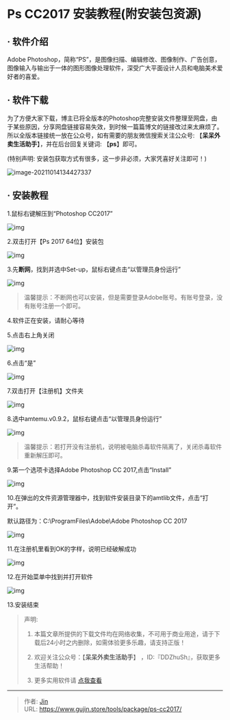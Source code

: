 # Ps CC2017 安装教程(附安装包资源)


## · 软件介绍
Adobe Photoshop，简称“PS”，是图像扫描、编辑修改、图像制作、广告创意，图像输入与输出于一体的图形图像处理软件，深受广大平面设计人员和电脑美术爱好者的喜爱。

## · 软件下载
为了方便大家下载，博主已将全版本的Photoshop完整安装文件整理至网盘，由于某些原因，分享网盘链接容易失效，到时候一篇篇博文的链接改过来太麻烦了。所以全版本链接统一放在公众号，如有需要的朋友微信搜索关注公众号: 【**呆呆外卖生活助手**】，并在后台回复关键词: 【**ps**】即可。

(特别声明: 安装包获取方式有很多，这一步非必须，大家凭喜好关注即可！)

![image-20211014134427337](https://img.gujin.store/img/image-20211014134427337.png)

## · 安装教程

1.鼠标右键解压到“Photoshop CC2017”

![img](https://img.gujin.store/img/v2-57729d4c40fb2943ebffbcf6fff781e1_720w.png)

2.双击打开【Ps 2017 64位】安装包

![img](https://img.gujin.store/img/v2-7b57b16cf8caa8d90c3cf175050a1663_720w.png)

3.先**断网**，找到并选中Set-up，鼠标右键点击“以管理员身份运行”

![img](https://img.gujin.store/img/v2-b0e0e3f34421cec5d8924041a0b16242_720w.png)



> 温馨提示：不断网也可以安装，但是需要登录Adobe账号。有账号登录，没有账号注册一个即可。

4.软件正在安装，请耐心等待

5.点击右上角关闭

![img](https://img.gujin.store/img/v2-77a4430f633b27b994284ce99c2a2669_720w.png)



6.点击“是”

![img](https://img.gujin.store/img/v2-263a9f3a32a6984345352a70e6995f3c_720w.png)

7.双击打开【注册机】文件夹

![img](https://img.gujin.store/img/v2-8a4fc4478aae412641db201de3dc730d_720w.png)

8.选中amtemu.v0.9.2，鼠标右键点击“以管理员身份运行”

![img](https://img.gujin.store/img/v2-fcad039845e180fd1da930e211239113_720w.png)

> 温馨提示：若打开没有注册机，说明被电脑杀毒软件隔离了，关闭杀毒软件重新解压即可。

9.第一个选项卡选择Adobe Photoshop CC 2017,点击“Install”

![img](https://img.gujin.store/img/v2-6d731cc8892f88476ca4348e9e90480a_720w.png)

10.在弹出的文件资源管理器中，找到软件安装目录下的amtlib文件，点击“打开”。

默认路径为：C:\ProgramFiles\Adobe\Adobe Photoshop CC 2017

![img](https://img.gujin.store/img/v2-b4ec14617d828349c3d748341da65cb2_720w.png)

11.在注册机里看到OK的字样，说明已经破解成功

![img](https://img.gujin.store/img/v2-915639e437117e3dd77071b8edf96d93_720w.png)

12.在开始菜单中找到并打开软件

![img](https://img.gujin.store/img/v2-9c4a4e5177498fce22709f4748bb0008_720w.png)

13.安装结束




> 声明: 
>
> 1. 本篇文章所提供的下载文件均在网络收集，不可用于商业用途，请于下载后24小时之内删除，如需体验更多乐趣，请支持正版！
>
> 2. 欢迎关注公众号：【**呆呆外卖生活助手**】 ，ID:『DDZhuSh』，获取更多生活帮助！
>
> 3. 更多实用软件请  [点我查看](/tools)


---

> 作者: [Jin](https://img.gujin.store/img/favicon.ico)  
> URL: https://www.gujin.store/tools/package/ps-cc2017/  

